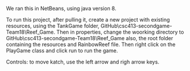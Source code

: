 We ran this in NetBeans, using java version 8.

To run this project, after pulling it, create a new project with existing resources, using the TankGame folder, GitHub\csc413-secondgame-Team18\Reef_Game. Then in properties, change the woorking directory to GitHub\csc413-secondgame-Team18\Reef_Game also, the root folder containing the resources and RainbowReef file. Then right click on the PlayGame class and click run to run the game.

Controls: to move katch, use the left arrow and righ arrow keys.
